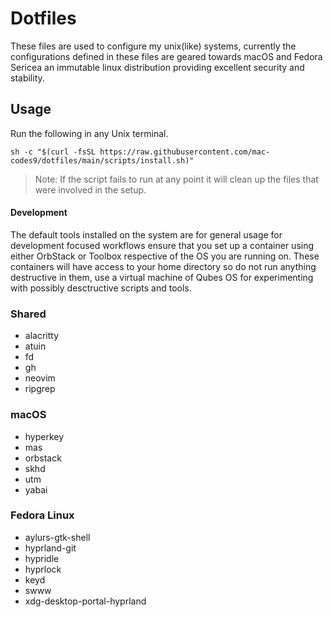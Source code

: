 # Dotfiles

These files are used to configure my unix(like) systems, currently the configurations defined in these files are geared towards macOS and Fedora Sericea an immutable linux distribution providing excellent security and stability.

## Usage

Run the following in any Unix terminal.

```
sh -c "$(curl -fsSL https://raw.githubusercontent.com/mac-codes9/dotfiles/main/scripts/install.sh)"
```

> Note: If the script fails to run at any point it will clean up the files that were involved in the setup.

#### Development

The default tools installed on the system are for general usage for development focused workflows ensure that you set up a container using either OrbStack or Toolbox respective of the OS you are running on.
These containers will have access to your home directory so do not run anything destructive in them, use a virtual machine of Qubes OS for experimenting with possibly desctructive scripts and tools.

### Shared

- alacritty
- atuin
- fd
- gh
- neovim
- ripgrep

### macOS

- hyperkey
- mas
- orbstack
- skhd
- utm
- yabai

### Fedora Linux

- aylurs-gtk-shell
- hyprland-git
- hypridle
- hyprlock
- keyd
- swww
- xdg-desktop-portal-hyprland 
